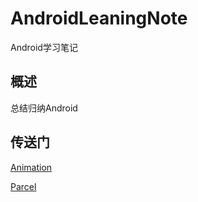 # AndroidLeaningNote
Android学习笔记

## 概述
总结归纳Android

## 传送门

[Animation](./doc/Animation/Animation.md)

[Parcel](doc/Parcel/Parcel.md)
